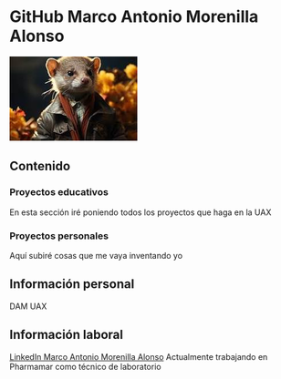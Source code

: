 # GitHub Marco Antonio Morenilla Alonso

![Imagen Huron](recursos/huron.jpg)

## Contenido

### Proyectos educativos

En esta sección iré poniendo todos los proyectos que haga en la UAX

### Proyectos personales

Aquí subiré cosas que me vaya inventando yo

## Información personal

DAM UAX

## Información laboral
[LinkedIn Marco Antonio Morenilla Alonso](https://es.linkedin.com/in/marco-antonio-morenilla-alonso-826b0490)
Actualmente trabajando en Pharmamar como técnico de laboratorio
